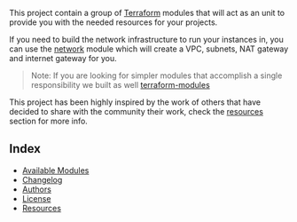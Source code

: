 This project contain a group of [Terraform](http://terraform.io) modules that will act as an unit to provide you with the needed resources for your projects.

If you need to build the network infrastructure to run your instances in, you can use the [network](https://github.com/moltin/terraform-stack/tree/master/aws/network) module which will create a VPC, subnets, NAT gateway and internet gateway for you.

> Note: If you are looking for simpler modules that accomplish a single responsibility we built as well [terraform-modules](https://github.com/moltin/terraform-modules)

This project has been highly inspired by the work of others that have decided to share with the community their work, check the [resources](#resources) section for more info.

## Index

- [Available Modules](#available-modules)
- [Changelog](CHANGELOG.md)
- [Authors](#authors)
- [License](#license)
- [Resources](#resources)
